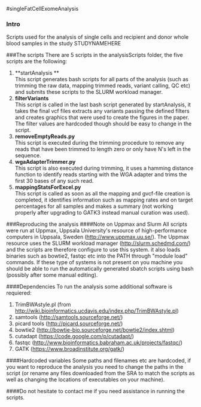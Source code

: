 #singleFatCellExomeAnalysis
### Intro
Scripts used for the analysis of single cells and recipient and donor whole blood samples in the study STUDYNAMEHERE

###The scripts
There are 5 scripts in the analysisScripts folder, the five scripts are the following:   

1. **startAnalysis  **  
This script generates bash scripts for all parts of the analysis (such as trimming the raw data, mapping trimmed reads, variant calling, QC etc) and submits these scripts to the SLURM workload manager.
1. **filterVariants**  
This script is called in the last bash script generated by startAnalysis, it takes the final vcf files extracts any variants passing the defined filters and creates graphics that were used to create the figures in the paper. The filter values are hardcoded though should be easy to change in the script.
1. **removeEmptyReads.py**  
This script is executed during the trimming procedure to remove any reads that have been trimmed to length zero or only have N's left in the sequence.
1. **wgaAdapterTrimmer.py**  
This script is also executed during trimming, it uses a hamming distance function to identify reads starting with the WGA adapter and trims the first 30 bases of any such read.
1. **mappingStatsForExcel.py**  
This script is called as soon as all the mapping and gvcf-file creation is completed, it identifies information such as mapping rates and on target percentages for all samples and makes a summary (not working properly after upgrading to GATK3 instead manual curation was used).

###Reproducing the analysis
####Note on Uppmax and Slurm
All scripts were run at Uppmax, Uppsala University's resource of high-performance computers in Uppsala, Sweden (http://www.uppmax.uu.se/). The Uppmax resource uses the SLURM workload manager (http://slurm.schedmd.com/) and the scripts are therefore configure to use this system. it also loads binaries such as bowtie2, fastqc etc into the PATH through "module load" commands.  If these type of systems is not present on you machine you should be able to run the automatically generated sbatch scripts using bash (possibly after some manual editing).

####Dependencies
To run the analysis some additional software is requiered:

1. TrimBWAstyle.pl (from http://wiki.bioinformatics.ucdavis.edu/index.php/TrimBWAstyle.pl)
1. samtools (http://samtools.sourceforge.net/)
1. picard tools (http://picard.sourceforge.net/)
1. bowtie2 (http://bowtie-bio.sourceforge.net/bowtie2/index.shtml)
1. cutadapt (https://code.google.com/p/cutadapt/)
1. fastqc (http://www.bioinformatics.babraham.ac.uk/projects/fastqc/)
1. GATK (https://www.broadinstitute.org/gatk/)

####Hardcoded variables
Some paths and filenames etc are hardcoded, if you want to reproduce the analysis you need to change the paths in the script (or rename any files downloaded from the SRA to match the scripts as well as changing the locations of executables on your machine).

####Do not hesitate to contact me if you need assistance in running the scripts.
